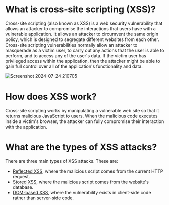 # What is cross-site scripting (XSS)?

Cross-site scripting (also known as XSS) is a web security vulnerability that allows an attacker to compromise the interactions that users have with a vulnerable application. It allows an attacker to circumvent the same origin policy, which is designed to segregate different websites from each other. Cross-site scripting vulnerabilities normally allow an attacker to masquerade as a victim user, to carry out any actions that the user is able to perform, and to access any of the user's data. If the victim user has privileged access within the application, then the attacker might be able to gain full control over all of the application's functionality and data.

![Screenshot 2024-07-24 210705](https://github.com/user-attachments/assets/044ea7c1-01f5-4c19-a013-f4ac87d06d61)

# How does XSS work?

Cross-site scripting works by manipulating a vulnerable web site so that it returns malicious JavaScript to users. When the malicious code executes inside a victim's browser, the attacker can fully compromise their interaction with the application.

# What are the types of XSS attacks?

There are three main types of XSS attacks. These are:

- [Reflected XSS](https://portswigger.net/web-security/cross-site-scripting#reflected-cross-site-scripting), where the malicious script comes from the current HTTP request.
- [Stored XSS](https://portswigger.net/web-security/cross-site-scripting#stored-cross-site-scripting), where the malicious script comes from the website's database.
- [DOM-based XSS](https://portswigger.net/web-security/cross-site-scripting#dom-based-cross-site-scripting), where the vulnerability exists in client-side code rather than server-side code.
